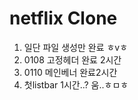 # netflix Clone

1. 일단 파일 생성만 완료 ㅎvㅎ
2. 0108 고정헤더 완료 2시간
3. 0110 메인베너 완료2시간
4. 첫listbar 1시간..? 움..ㅎㅁㅎ
